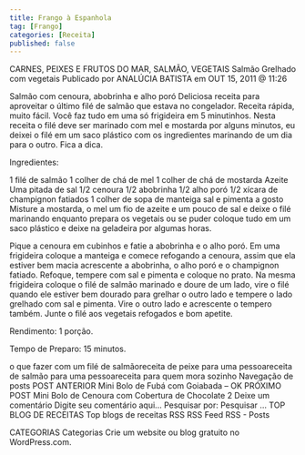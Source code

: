 ```yaml
---
title: Frango à Espanhola
tag: [Frango]
categories: [Receita]
published: false
---
```


CARNES, PEIXES E FRUTOS DO MAR, SALMÃO, VEGETAIS
Salmão Grelhado com vegetais
Publicado por ANALÚCIA BATISTA em OUT 15, 2011 @ 11:26

Salmão com cenoura, abobrinha e alho poró
Deliciosa receita para aproveitar o último filé de salmão que estava no congelador. Receita rápida, muito fácil. Você faz tudo em uma só frigideira em 5 minutinhos. Nesta receita o filé deve ser marinado com mel e mostarda por alguns minutos, eu deixei o filé em um saco plástico com os ingredientes marinando de um dia para o outro. Fica a dica.

Ingredientes:

1 filé de salmão
1 colher de chá de mel
1 colher de chá de mostarda
Azeite
Uma pitada de sal
1/2 cenoura
1/2 abobrinha
1/2 alho poró
1/2 xícara de champignon fatiados
1 colher de sopa de manteiga
sal e pimenta a gosto
Misture a mostarda, o mel um fio de azeite e um pouco de sal e deixe o filé marinando enquanto prepara os vegetais ou se puder coloque tudo em um saco plástico e deixe na geladeira por algumas horas.

Pique a cenoura em cubinhos e fatie a abobrinha e o alho poró. Em uma frigideira coloque a manteiga e comece refogando a cenoura, assim que ela estiver bem macia acrescente a abobrinha, o alho poró e o champignon fatiado. Refoque, tempere com sal e pimenta e coloque no prato. Na mesma frigideira coloque o filé de salmão marinado e doure de um lado, vire o filé quando ele estiver bem dourado para grelhar o outro lado e tempere o lado grelhado com sal e pimenta. Vire o outro lado e acrescente o tempero também. Junte o filé aos vegetais refogados e bom apetite.

Rendimento: 1 porção.

Tempo de Preparo: 15 minutos.



o que fazer com um filé de salmãoreceita de peixe para uma pessoareceita de salmão para uma pessoareceita para quem mora sozinho
Navegação de posts
POST ANTERIOR
Mini Bolo de Fubá com Goiabada – OK
PRÓXIMO POST
Mini Bolo de Cenoura com Cobertura de Chocolate 2
Deixe um comentário
Digite seu comentário aqui...
Pesquisar por:
Pesquisar …
TOP BLOG DE RECEITAS
Top blogs de receitas
RSS
RSS Feed RSS - Posts

CATEGORIAS
Categorias
Crie um website ou blog gratuito no WordPress.com.

